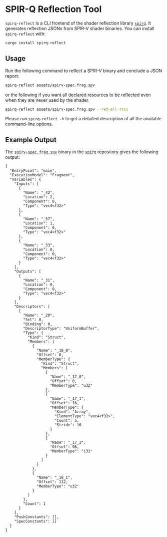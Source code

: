 # SPIR-Q Reflection Tool

`spirq-reflect` is a CLI frontend of the shader reflection library [`spirq`](https://github.com/PENGUINLIONG/spirq-rs). It generates reflection JSONs from SPIR-V shader binaries. You can install `spirq-reflect` with:

```bash
cargo install spirq-reflect
```

## Usage

Run the following command to reflect a SPIR-V binary and conclude a JSON report:

```bash
spirq-reflect assets/spirv-spec.frag.spv
```

or the following if you want all declared resources to be reflected even when they are never used by the shader.

```bash
spirq-reflect assets/spirv-spec.frag.spv --ref-all-rscs
```

Please run `spirq-reflect -h` to get a detailed description of all the available command-line options.

## Example Output

The [`spirv-spec.frag.spv`](https://github.com/PENGUINLIONG/spirq-rs/tree/master/assets/spirv-spec.frag) binary in the [`spirq`](https://github.com/PENGUINLIONG/spirq-rs) repository gives the following output:

```
{
  "EntryPoint": "main",
  "ExecutionModel": "Fragment",
  "Variables": {
    "Inputs": [
      {
        "Name": "_42",
        "Location": 2,
        "Component": 0,
        "Type": "vec4<f32>"
      },
      {
        "Name": "_57",
        "Location": 1,
        "Component": 0,
        "Type": "vec4<f32>"
      },
      {
        "Name": "_33",
        "Location": 0,
        "Component": 0,
        "Type": "vec4<f32>"
      }
    ],
    "Outputs": [
      {
        "Name": "_31",
        "Location": 0,
        "Component": 0,
        "Type": "vec4<f32>"
      }
    ],
    "Descriptors": [
      {
        "Name": "_20",
        "Set": 0,
        "Binding": 0,
        "DescriptorType": "UniformBuffer",
        "Type": {
          "Kind": "Struct",
          "Members": [
            {
              "Name": "_18_0",
              "Offset": 0,
              "MemberType": {
                "Kind": "Struct",
                "Members": [
                  {
                    "Name": "_17_0",
                    "Offset": 0,
                    "MemberType": "u32"
                  },
                  {
                    "Name": "_17_1",
                    "Offset": 16,
                    "MemberType": {
                      "Kind": "Array",
                      "ElementType": "vec4<f32>",
                      "Count": 5,
                      "Stride": 16
                    }
                  },
                  {
                    "Name": "_17_2",
                    "Offset": 96,
                    "MemberType": "i32"
                  }
                ]
              }
            },
            {
              "Name": "_18_1",
              "Offset": 112,
              "MemberType": "u32"
            }
          ]
        },
        "Count": 1
      }
    ],
    "PushConstants": [],
    "SpecConstants": []
  }
}
```
